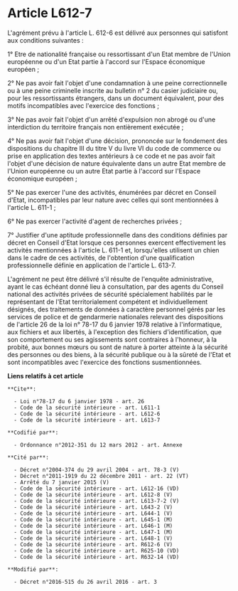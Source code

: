 # Article L612-7

L'agrément prévu à l'article L. 612-6 est délivré aux personnes qui satisfont aux conditions suivantes : 

1° Etre de nationalité française ou ressortissant d'un Etat membre de l'Union européenne ou d'un Etat partie à l'accord sur
l'Espace économique européen ; 

2° Ne pas avoir fait l'objet d'une condamnation à une peine correctionnelle ou à une peine criminelle inscrite au bulletin n°
2 du casier judiciaire ou, pour les ressortissants étrangers, dans un document équivalent, pour des motifs incompatibles avec
l'exercice des fonctions ; 

3° Ne pas avoir fait l'objet d'un arrêté d'expulsion non abrogé ou d'une interdiction du territoire français non entièrement
exécutée ; 

4° Ne pas avoir fait l'objet d'une décision, prononcée sur le fondement des dispositions du chapitre III du titre V du livre
VI du code de commerce ou prise en application des textes antérieurs à ce code et ne pas avoir fait l'objet d'une décision de
nature équivalente dans un autre Etat membre de l'Union européenne ou un autre Etat partie à l'accord sur l'Espace économique
européen ; 

5° Ne pas exercer l'une des activités, énumérées par décret en Conseil d'Etat, incompatibles par leur nature avec celles qui
sont mentionnées à l'article L. 611-1 ; 

6° Ne pas exercer l'activité d'agent de recherches privées ; 

7° Justifier d'une aptitude professionnelle dans des conditions définies par décret en Conseil d'Etat lorsque ces personnes
exercent effectivement les activités mentionnées à l'article L. 611-1 et, lorsqu'elles utilisent un chien dans le cadre de
ces activités, de l'obtention d'une qualification professionnelle définie en application de l'article L. 613-7. 

L'agrément ne peut être délivré s'il résulte de l'enquête administrative, ayant le cas échéant donné lieu à consultation, par
des agents          du Conseil national des activités privées de sécurité spécialement habilités par le représentant de
l'Etat territorialement compétent et individuellement désignés, des traitements de données à caractère personnel gérés par
les services de police et de gendarmerie nationales relevant des dispositions de l'article 26 de la loi n° 78-17 du 6 janvier
1978 relative à l'informatique, aux fichiers et aux libertés, à l'exception des fichiers d'identification, que son
comportement ou ses agissements sont contraires à l'honneur, à la probité, aux bonnes mœurs ou sont de nature à porter
atteinte à la sécurité des personnes ou des biens, à la sécurité publique ou à la sûreté de l'Etat et sont incompatibles avec
l'exercice des fonctions susmentionnées.

**Liens relatifs à cet article**

	**Cite**:

	  - Loi n°78-17 du 6 janvier 1978 - art. 26
	  - Code de la sécurité intérieure - art. L611-1
	  - Code de la sécurité intérieure - art. L612-6
	  - Code de la sécurité intérieure - art. L613-7

	**Codifié par**:

	  - Ordonnance n°2012-351 du 12 mars 2012 - art. Annexe

	**Cité par**:

	  - Décret n°2004-374 du 29 avril 2004 - art. 78-3 (V)
	  - Décret n°2011-1919 du 22 décembre 2011 - art. 22 (VT)
	  - Arrêté du 7 janvier 2015 (V)
	  - Code de la sécurité intérieure - art. L612-16 (VD)
	  - Code de la sécurité intérieure - art. L612-8 (V)
	  - Code de la sécurité intérieure - art. L613-7-2 (V)
	  - Code de la sécurité intérieure - art. L643-2 (V)
	  - Code de la sécurité intérieure - art. L644-1 (V)
	  - Code de la sécurité intérieure - art. L645-1 (M)
	  - Code de la sécurité intérieure - art. L646-1 (M)
	  - Code de la sécurité intérieure - art. L647-1 (M)
	  - Code de la sécurité intérieure - art. L648-1 (V)
	  - Code de la sécurité intérieure - art. R612-6 (V)
	  - Code de la sécurité intérieure - art. R625-10 (VD)
	  - Code de la sécurité intérieure - art. R632-14 (VD)

	**Modifié par**:

	  - Décret n°2016-515 du 26 avril 2016 - art. 3
